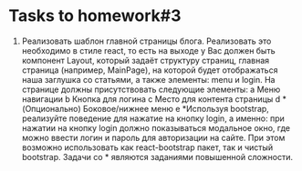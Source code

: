 # Tasks to homework#3

1. Реализовать шаблон главной страницы блога. Реализовать это необходимо в стиле react, то есть на выходе у Вас должен быть компонент Layout, который задаёт структуру страниц, главная страница (например, MainPage), на которой будет отображаться наша заглушка со статьями, а также элементы: menu и login.
   На странице должны присутствовать следующие элементы:
   a Меню навигации
   b Кнопка для логина
   c Место для контента страницы
   d *(Опционально) Боковое/нижнее меню
   e *Используя bootstrap, реализуйте поведение для нажатие на кнопку login, а именно: при нажатии на кнопку login должно показываться модальное окно, где можно ввести логин и пароль для авторизации на сайте. При этом возможно использовать как react-bootstrap пакет, так и чистый bootstrap.
   Задачи со \* являются заданиями повышенной сложности.
